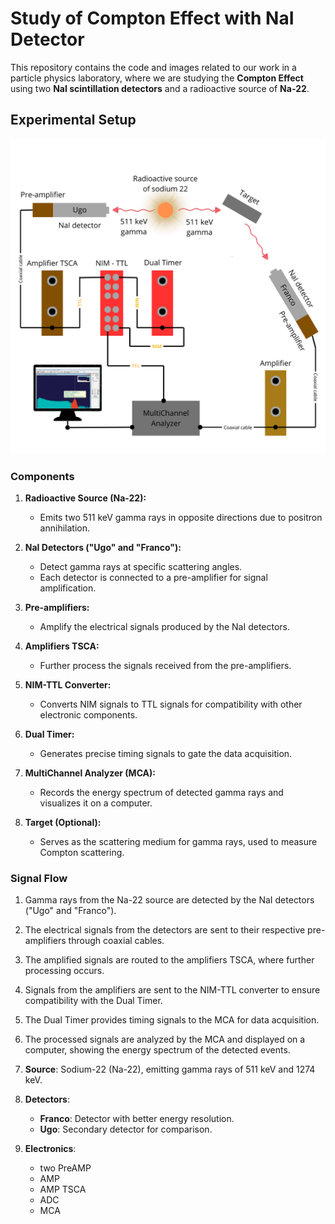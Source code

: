# Study of Compton Effect with NaI Detector

This repository contains the code and images related to our work in a particle physics laboratory, where we are studying the **Compton Effect** using two **NaI scintillation detectors** and a radioactive source of **Na-22**.

## Experimental Setup
<div align="center">
  <img src="experimental_setup.png" alt="Experimental setup" width="600">
</div>

### Components
1. **Radioactive Source (Na-22):**
   - Emits two 511 keV gamma rays in opposite directions due to positron annihilation.

2. **NaI Detectors ("Ugo" and "Franco"):**
   - Detect gamma rays at specific scattering angles.
   - Each detector is connected to a pre-amplifier for signal amplification.

3. **Pre-amplifiers:**
   - Amplify the electrical signals produced by the NaI detectors.

4. **Amplifiers TSCA:**
   - Further process the signals received from the pre-amplifiers.

5. **NIM-TTL Converter:**
   - Converts NIM signals to TTL signals for compatibility with other electronic components.

6. **Dual Timer:**
   - Generates precise timing signals to gate the data acquisition.

7. **MultiChannel Analyzer (MCA):**
   - Records the energy spectrum of detected gamma rays and visualizes it on a computer.

8. **Target (Optional):**
   - Serves as the scattering medium for gamma rays, used to measure Compton scattering.

### Signal Flow
1. Gamma rays from the Na-22 source are detected by the NaI detectors ("Ugo" and "Franco").
2. The electrical signals from the detectors are sent to their respective pre-amplifiers through coaxial cables.
3. The amplified signals are routed to the amplifiers TSCA, where further processing occurs.
4. Signals from the amplifiers are sent to the NIM-TTL converter to ensure compatibility with the Dual Timer.
5. The Dual Timer provides timing signals to the MCA for data acquisition.
6. The processed signals are analyzed by the MCA and displayed on a computer, showing the energy spectrum of the detected events.


1. **Source**: Sodium-22 (Na-22), emitting gamma rays of 511 keV and 1274 keV.
2. **Detectors**: 
   - **Franco**: Detector with better energy resolution.
   - **Ugo**: Secondary detector for comparison.
3. **Electronics**:
   - two PreAMP
   - AMP
   - AMP TSCA
   - ADC
   - MCA

